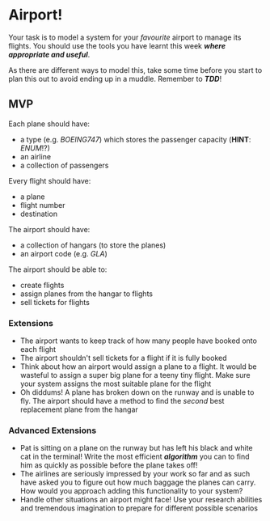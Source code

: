 # Airport!

Your task is to model a system for your _favourite_ airport to manage its flights. You should use the tools you have learnt this week ___where appropriate and useful___.

As there are different ways to model this, take some time before you start to plan this out to avoid ending up in a muddle. Remember to ***TDD***!

## MVP

Each plane should have:
* a type (e.g. *BOEING747*) which stores the passenger capacity (**HINT**: _ENUM_!?)
* an airline
* a collection of passengers

Every flight should have:
* a plane
* flight number
* destination

The airport should have:
* a collection of hangars (to store the planes)
* an airport code (e.g. _GLA_)

The airport should be able to:
* create flights
* assign planes from the hangar to flights
* sell tickets for flights

### Extensions
* The airport wants to keep track of how many people have booked onto each flight
* The airport shouldn't sell tickets for a flight if it is fully booked
* Think about how an airport would assign a plane to a flight. It would be wasteful to assign a super big plane for a teeny tiny flight. Make sure your system assigns the most suitable plane for the flight
* Oh diddums! A plane has broken down on the runway and is unable to fly. The airport should have a method to find the _second_ best replacement plane from the hangar

### Advanced Extensions
* Pat is sitting on a plane on the runway but has left his black and white cat in the terminal! Write the most efficient ***algorithm*** you can to find him as quickly as possible before the plane takes off!
* The airlines are seriously impressed by your work so far and as such have asked you to figure out how much baggage the planes can carry. How would you approach adding this functionality to your system?
* Handle other situations an airport might face! Use your research abilities and tremendous imagination to prepare for different possible scenarios
